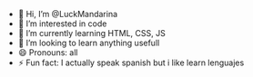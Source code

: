 - 👋 Hi, I’m @LuckMandarina
- 👀 I’m interested in code
- 🌱 I’m currently learning HTML, CSS, JS
- 💞️ I’m looking to learn anything usefull
- 😄 Pronouns: all
- ⚡ Fun fact: I actually speak spanish but i like learn lenguajes 

<!---
LuckMandarina/LuckMandarina is a ✨ special ✨ repository because its `README.md` (this file) appears on your GitHub profile.
You can click the Preview link to take a look at your changes.
--->
